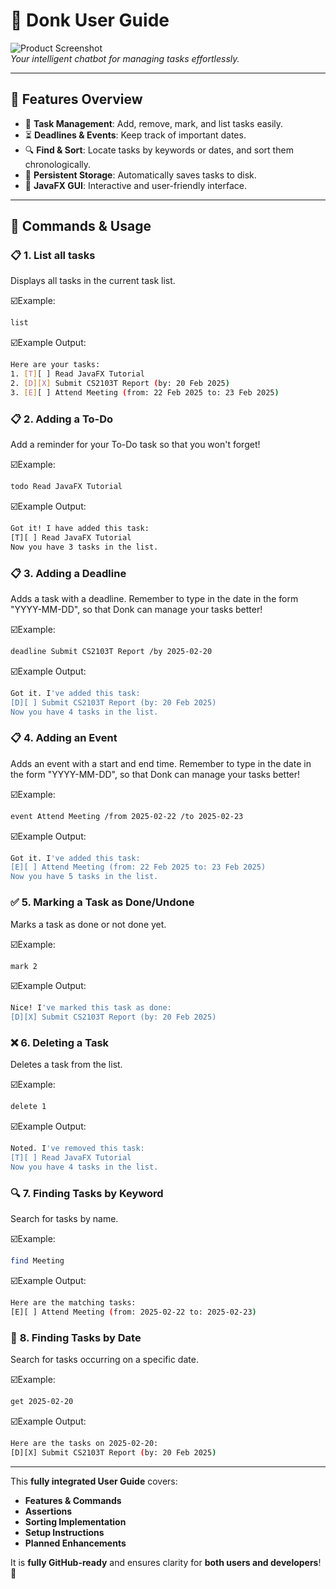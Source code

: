 # 📖 Donk User Guide

![Product Screenshot](path/to/screenshot.png)  
*Your intelligent chatbot for managing tasks effortlessly.*

---

## 📌 Features Overview

- 📝 **Task Management**: Add, remove, mark, and list tasks easily.
- ⏳ **Deadlines & Events**: Keep track of important dates.
- 🔍 **Find & Sort**: Locate tasks by keywords or dates, and sort them chronologically.
- 💾 **Persistent Storage**: Automatically saves tasks to disk.
- 🎨 **JavaFX GUI**: Interactive and user-friendly interface.

---

## 📖 Commands & Usage

### 📋 **1. List all tasks**
Displays all tasks in the current task list.

☑️Example:
```sh
list
```

☑️Example Output:
```sh
Here are your tasks:
1. [T][ ] Read JavaFX Tutorial
2. [D][X] Submit CS2103T Report (by: 20 Feb 2025)
3. [E][ ] Attend Meeting (from: 22 Feb 2025 to: 23 Feb 2025)
```


### 📋 **2. Adding a To-Do**
Add a reminder for your To-Do task so that you won't forget!

☑️Example:
```sh
todo Read JavaFX Tutorial
```

☑️Example Output:
```sh
Got it! I have added this task:
[T][ ] Read JavaFX Tutorial
Now you have 3 tasks in the list.
```


### 📋 **3. Adding a Deadline**
Adds a task with a deadline. Remember to type in the date in the form "YYYY-MM-DD", 
so that Donk can manage your tasks better!

☑️Example:
```sh
deadline Submit CS2103T Report /by 2025-02-20
```

☑️Example Output:
```sh
Got it. I've added this task:
[D][ ] Submit CS2103T Report (by: 20 Feb 2025)
Now you have 4 tasks in the list.
```

### 📋 **4. Adding an Event**
Adds an event with a start and end time. Remember to type in the date in the form "YYYY-MM-DD",
so that Donk can manage your tasks better!

☑️Example:
```sh
event Attend Meeting /from 2025-02-22 /to 2025-02-23
```

☑️Example Output:
```sh
Got it. I've added this task:
[E][ ] Attend Meeting (from: 22 Feb 2025 to: 23 Feb 2025)
Now you have 5 tasks in the list.
```


### ✅ **5. Marking a Task as Done/Undone**
Marks a task as done or not done yet.

☑️Example:
```sh
mark 2
```

☑️Example Output:
```sh
Nice! I've marked this task as done:
[D][X] Submit CS2103T Report (by: 20 Feb 2025)
```


### ❌ **6. Deleting a Task**
Deletes a task from the list.

☑️Example:
```sh
delete 1
```

☑️Example Output:
```sh
Noted. I've removed this task:
[T][ ] Read JavaFX Tutorial
Now you have 4 tasks in the list.
```

### 🔍 **7. Finding Tasks by Keyword**
Search for tasks by name.

☑️Example:
```sh
find Meeting
```

☑️Example Output:
```sh
Here are the matching tasks:
[E][ ] Attend Meeting (from: 2025-02-22 to: 2025-02-23)
```

### 📅  **8. Finding Tasks by Date**
Search for tasks occurring on a specific date.

☑️Example:
```sh
get 2025-02-20
```

☑️Example Output:
```sh
Here are the tasks on 2025-02-20:
[D][X] Submit CS2103T Report (by: 20 Feb 2025)
```


---

This **fully integrated User Guide** covers:
- **Features & Commands**
- **Assertions**
- **Sorting Implementation**
- **Setup Instructions**
- **Planned Enhancements**

It is **fully GitHub-ready** and ensures clarity for **both users and developers**! 🚀
